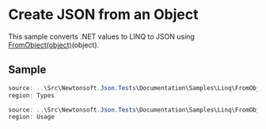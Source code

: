﻿# Create JSON from an Object

This sample converts .NET values to LINQ to JSON using [FromObject(object)](/API/newtonsoft/json/linq/jtoken/#method-fromobject)(object).

## Sample

```csharp Types
source: ..\Src\Newtonsoft.Json.Tests\Documentation\Samples\Linq\FromObject.cs
region: Types
```

```csharp Usage
source: ..\Src\Newtonsoft.Json.Tests\Documentation\Samples\Linq\FromObject.cs
region: Usage
```

